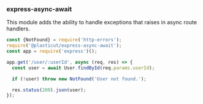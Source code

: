 ### express-async-await

This module adds the ability to handle exceptions that raises in async route handlers.

```javascript
const {NotFound} = require('http-errors');
require('@plasticut/express-async-await');
const app = require('express')();

app.get('/user/:userId', async (req, res) => {
  const user = await User.findById(req.params.userId);

  if (!user) throw new NotFound('User not found.');

  res.status(200).json(user);
});
```